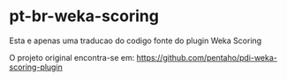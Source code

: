 pt-br-weka-scoring
==================

Esta e apenas uma traducao do codigo fonte do plugin Weka Scoring

O projeto original encontra-se em: https://github.com/pentaho/pdi-weka-scoring-plugin
